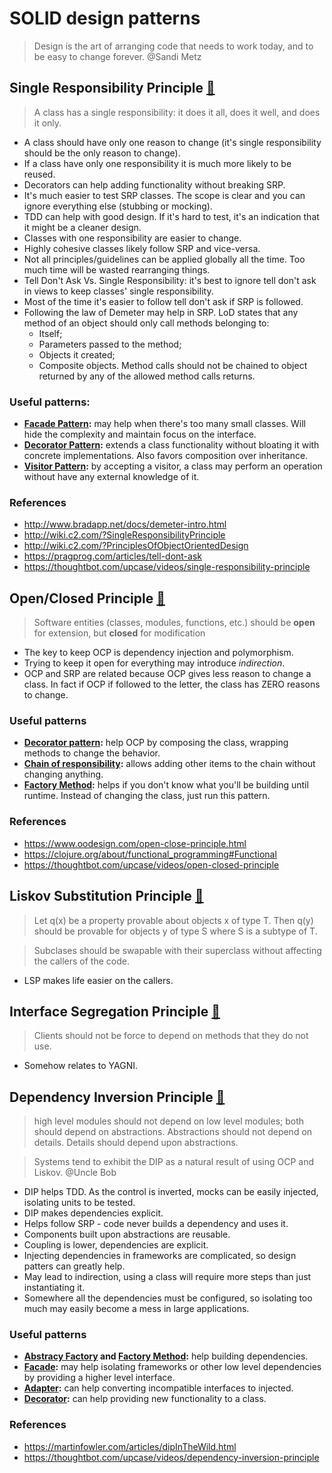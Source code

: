 # SOLID design patterns
> Design is the art of arranging code that needs to work today, and to be easy to change forever.
> @Sandi Metz

## Single Responsibility Principle [🔗](https://github.com/thefuga/solid-design-patterns-laravel/tree/master/srp)
> A class has a single responsibility: it does it all, does it well, and does it only.
- A class should have only one reason to change (it's single responsibility should be the only reason to change).
- If a class have only one responsibility it is much more likely to be reused.
- Decorators can help adding functionality without breaking SRP.
- It's much easier to test SRP classes. The scope is clear and you can ignore everything else (stubbing or mocking).
- TDD can help with good design. If it's hard to test, it's an indication that it might be a cleaner design.
- Classes with one responsibility are easier to change.
- Highly cohesive classes likely follow SRP and vice-versa.
- Not all principles/guidelines can be applied globally all the time. Too much time will be wasted rearranging things.
- Tell Don't Ask Vs. Single Responsibility: it's best to ignore tell don't ask in views to keep classes' single responsibility.
- Most of the time it's easier to follow tell don't ask if SRP is followed.
- Following the law of Demeter may help in SRP. LoD states that any method of an object should only call methods belonging to:
    - Itself;
    - Parameters passed to the method;
    - Objects it created;
    - Composite objects.
  Method calls should not be chained to object returned by any of the allowed method calls returns.

### Useful patterns:
- **[Facade Pattern](wiki.c2.com/?FacadePattern):** may help when there's too many small classes. Will hide the complexity and maintain focus on the interface.
- **[Decorator Pattern](http://wiki.c2.com/?DecoratorPattern):** extends a class functionality without bloating it with concrete implementations. Also favors composition over inheritance.
- **[Visitor Pattern](http://wiki.c2.com/?VisitorPattern):** by accepting a visitor, a class may perform an operation without have any external knowledge of it.

### References
- http://www.bradapp.net/docs/demeter-intro.html
- http://wiki.c2.com/?SingleResponsibilityPrinciple
- http://wiki.c2.com/?PrinciplesOfObjectOrientedDesign
- https://pragprog.com/articles/tell-dont-ask
- https://thoughtbot.com/upcase/videos/single-responsibility-principle

## Open/Closed Principle [🔗](https://github.com/thefuga/solid-design-patterns-laravel/tree/master/ocp)
> Software entities (classes, modules, functions, etc.) should be **open** for extension, but **closed** for modification
- The key to keep OCP is dependency injection and polymorphism.
- Trying to keep it open for everything may introduce _indirection_.
- OCP and SRP are related because OCP gives less reason to change a class. In fact if OCP if followed to the letter, the class has ZERO reasons to change.

### Useful patterns
- **[Decorator pattern](http://wiki.c2.com/?DecoratorPattern):** help OCP by composing the class, wrapping methods to change the behavior.
- **[Chain of responsibility](http://wiki.c2.com/?ChainOfResponsibilityPattern):** allows adding other items to the chain without changing anything.
- **[Factory Method](http://wiki.c2.com/?FactoryMethodPattern):** helps if you don't know what you'll be building until runtime. Instead of changing the class, just run this pattern.

### References
- https://www.oodesign.com/open-close-principle.html
- https://clojure.org/about/functional_programming#Functional
- https://thoughtbot.com/upcase/videos/open-closed-principle

## Liskov Substitution Principle [🔗](https://github.com/thefuga/solid-design-patterns-laravel/tree/master/lsp)
> Let q(x) be a property provable about objects x of type T. Then q(y) should be provable for objects y of type S where S is a subtype of T.

> Subclases should be swapable with their superclass without affecting the callers of the code.

- LSP makes life easier on the callers.

## Interface Segregation Principle [🔗](https://github.com/thefuga/solid-design-patterns-laravel/tree/master/isp)
> Clients should not be force to depend on methods that they do not use.

- Somehow relates to YAGNI.

## Dependency Inversion Principle [🔗](https://github.com/thefuga/solid-design-patterns-laravel/tree/master/dip)
> high level modules should not depend on low level modules; both should depend on abstractions.
> Abstractions should not depend on details. Details should depend upon abstractions.

> Systems tend to exhibit the DIP as a natural result of using OCP and Liskov.
> @Uncle Bob
- DIP helps TDD. As the control is inverted, mocks can be easily injected, isolating units to be tested.
- DIP makes dependencies explicit.
- Helps follow SRP - code never builds a dependency and uses it.
- Components built upon abstractions are reusable.
- Coupling is lower, dependencies are explicit.
- Injecting dependencies in frameworks are complicated, so design patters can greatly help.
- May lead to indirection, using a class will require more steps than just instantiating it.
- Somewhere all the dependencies must be configured, so isolating too much may easily become a mess in large applications.

### Useful patterns
- **[Abstracy Factory](wiki.c2.com/?AbstractFactoryPattern) and [Factory Method](http://wiki.c2.com/?FactoryMethodPattern):** help building dependencies.
- **[Facade](http://wiki.c2.com/?FacadePattern):** may help isolating frameworks or other low level dependencies by providing a higher level interface.
- **[Adapter](http://wiki.c2.com/?AdapterPattern):** can help converting incompatible interfaces to injected.
- **[Decorator](http://wiki.c2.com/?DecoratorPattern):** can help providing new functionality to a class.

### References
- https://martinfowler.com/articles/dipInTheWild.html
- https://thoughtbot.com/upcase/videos/dependency-inversion-principle
